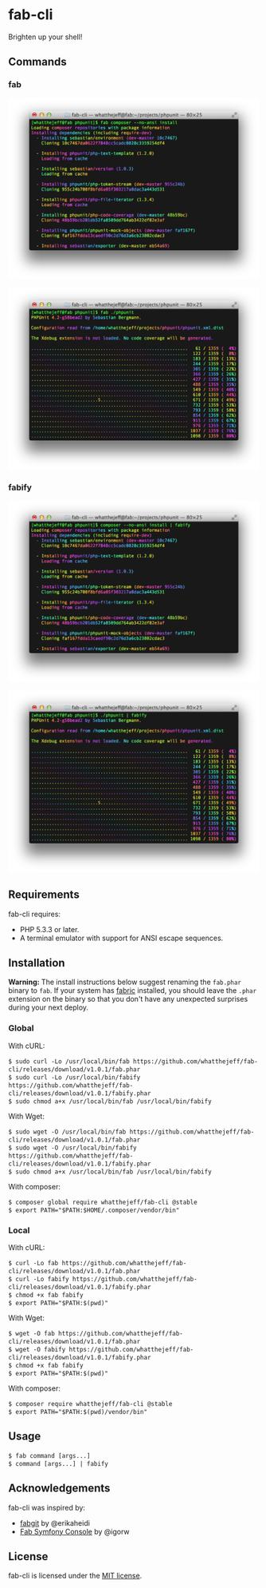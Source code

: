 fab-cli
=======

Brighten up your shell!

## Commands

### fab

![fab composer example](docs/images/fab-composer.png)

![fab PHPUnit example](docs/images/fab-phpunit.png)

### fabify

![fabify composer example](docs/images/fabify-composer.png)

![fabify PHPUnit example](docs/images/fabify-phpunit.png)

## Requirements

fab-cli requires:

 * PHP 5.3.3 or later.
 * A terminal emulator with support for ANSI escape sequences.

## Installation

**Warning:** The install instructions below suggest renaming the `fab.phar`
binary to `fab`. If your system has [fabric](https://github.com/fabric/fabric)
installed, you should leave the `.phar` extension on the binary so that you
don't have any unexpected surprises during your next deploy.

### Global

With cURL:

    $ sudo curl -Lo /usr/local/bin/fab https://github.com/whatthejeff/fab-cli/releases/download/v1.0.1/fab.phar
    $ sudo curl -Lo /usr/local/bin/fabify https://github.com/whatthejeff/fab-cli/releases/download/v1.0.1/fabify.phar
    $ sudo chmod a+x /usr/local/bin/fab /usr/local/bin/fabify

With Wget:

    $ sudo wget -O /usr/local/bin/fab https://github.com/whatthejeff/fab-cli/releases/download/v1.0.1/fab.phar
    $ sudo wget -O /usr/local/bin/fabify https://github.com/whatthejeff/fab-cli/releases/download/v1.0.1/fabify.phar
    $ sudo chmod a+x /usr/local/bin/fab /usr/local/bin/fabify

With composer:

    $ composer global require whatthejeff/fab-cli @stable
    $ export PATH="$PATH:$HOME/.composer/vendor/bin"

### Local

With cURL:

    $ curl -Lo fab https://github.com/whatthejeff/fab-cli/releases/download/v1.0.1/fab.phar
    $ curl -Lo fabify https://github.com/whatthejeff/fab-cli/releases/download/v1.0.1/fabify.phar
    $ chmod +x fab fabify
    $ export PATH="$PATH:$(pwd)"

With Wget:

    $ wget -O fab https://github.com/whatthejeff/fab-cli/releases/download/v1.0.1/fab.phar
    $ wget -O fabify https://github.com/whatthejeff/fab-cli/releases/download/v1.0.1/fabify.phar
    $ chmod +x fab fabify
    $ export PATH="$PATH:$(pwd)"

With composer:

    $ composer require whatthejeff/fab-cli @stable
    $ export PATH="$PATH:$(pwd)/vendor/bin"

## Usage

    $ fab command [args...]
    $ command [args...] | fabify

## Acknowledgements

fab-cli was inspired by:

 * [fabgit](https://github.com/erikaheidi/fabgit) by @erikaheidi
 * [Fab Symfony Console](https://github.com/igorw/fab-symfony-console) by @igorw

## License

fab-cli is licensed under the [MIT license](LICENSE).

